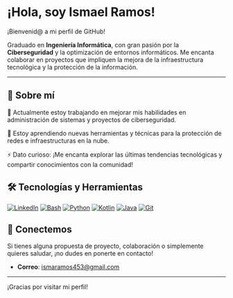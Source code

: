 
# ¡Hola, soy Ismael Ramos!

¡Bienvenid@ a mi perfil de GitHub! 

Graduado en **Ingeniería Informática**, con gran pasión por la **Ciberseguridad** y la optimización de entornos informáticos. Me encanta colaborar en proyectos que impliquen la mejora de la infraestructura tecnológica y la protección de la información.

---

## 🚀 Sobre mí

<p>🔭 Actualmente estoy trabajando en mejorar mis habilidades en administración de sistemas y proyectos de ciberseguridad. <p>
<p>🌱 Estoy aprendiendo nuevas herramientas y técnicas para la protección de redes e infraestructuras en la nube.</p>
<p>⚡ Dato curioso: ¡Me encanta explorar las últimas tendencias tecnológicas y compartir conocimientos con la comunidad!</p>  


## 🛠️ Tecnologías y Herramientas

[![LinkedIn](https://img.shields.io/badge/LinkedIn-0A66C2?style=for-the-badge&logo=linkedin&logoColor=white)](https://www.linkedin.com/) [![Bash](https://img.shields.io/badge/Bash-4EAA25?style=for-the-badge&logo=gnu%20bash&logoColor=white)](https://www.gnu.org/software/bash/) [![Python](https://img.shields.io/badge/Python-3776AB?style=for-the-badge&logo=python&logoColor=white)](https://www.python.org/) [![Kotlin](https://img.shields.io/badge/Kotlin-0095D5?style=for-the-badge&logo=kotlin&logoColor=white)](https://kotlinlang.org/) [![Java](https://img.shields.io/badge/Java-007396?style=for-the-badge&logo=openjdk&logoColor=white)](https://www.java.com/) [![Git](https://img.shields.io/badge/Git-F05033?style=for-the-badge&logo=git&logoColor=white)](https://git-scm.com/)


## 🤝 Conectemos

Si tienes alguna propuesta de proyecto, colaboración o simplemente quieres saludar, ¡no dudes en ponerte en contacto!

- **Correo**: [ismaramos453@gmail.com](ismaramos453@gmail.com)

---

¡Gracias por visitar mi perfil!  

